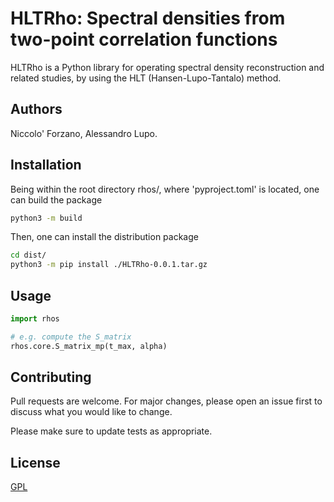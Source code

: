 # HLTRho: Spectral densities from two-point correlation functions

HLTRho is a Python library for operating spectral density reconstruction and
related studies, by using the HLT (Hansen-Lupo-Tantalo) method.

## Authors

Niccolo' Forzano, Alessandro Lupo.

## Installation

Being within the root directory rhos/, where 'pyproject.toml' is located, one can build the package

```bash
python3 -m build
```

Then, one can install the distribution package

```bash
cd dist/
python3 -m pip install ./HLTRho-0.0.1.tar.gz
```

## Usage

```python
import rhos

# e.g. compute the S_matrix
rhos.core.S_matrix_mp(t_max, alpha)
```

## Contributing

Pull requests are welcome. For major changes, please open an issue first
to discuss what you would like to change.

Please make sure to update tests as appropriate.

## License

[GPL](https://choosealicense.com/licenses/gpl-3.0/)

